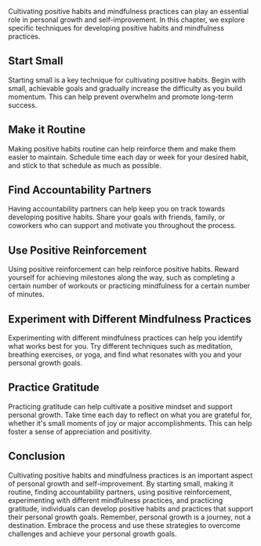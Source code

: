 
Cultivating positive habits and mindfulness practices can play an essential role in personal growth and self-improvement. In this chapter, we explore specific techniques for developing positive habits and mindfulness practices.

Start Small
-----------

Starting small is a key technique for cultivating positive habits. Begin with small, achievable goals and gradually increase the difficulty as you build momentum. This can help prevent overwhelm and promote long-term success.

Make it Routine
---------------

Making positive habits routine can help reinforce them and make them easier to maintain. Schedule time each day or week for your desired habit, and stick to that schedule as much as possible.

Find Accountability Partners
----------------------------

Having accountability partners can help keep you on track towards developing positive habits. Share your goals with friends, family, or coworkers who can support and motivate you throughout the process.

Use Positive Reinforcement
--------------------------

Using positive reinforcement can help reinforce positive habits. Reward yourself for achieving milestones along the way, such as completing a certain number of workouts or practicing mindfulness for a certain number of minutes.

Experiment with Different Mindfulness Practices
-----------------------------------------------

Experimenting with different mindfulness practices can help you identify what works best for you. Try different techniques such as meditation, breathing exercises, or yoga, and find what resonates with you and your personal growth goals.

Practice Gratitude
------------------

Practicing gratitude can help cultivate a positive mindset and support personal growth. Take time each day to reflect on what you are grateful for, whether it's small moments of joy or major accomplishments. This can help foster a sense of appreciation and positivity.

Conclusion
----------

Cultivating positive habits and mindfulness practices is an important aspect of personal growth and self-improvement. By starting small, making it routine, finding accountability partners, using positive reinforcement, experimenting with different mindfulness practices, and practicing gratitude, individuals can develop positive habits and practices that support their personal growth goals. Remember, personal growth is a journey, not a destination. Embrace the process and use these strategies to overcome challenges and achieve your personal growth goals.
